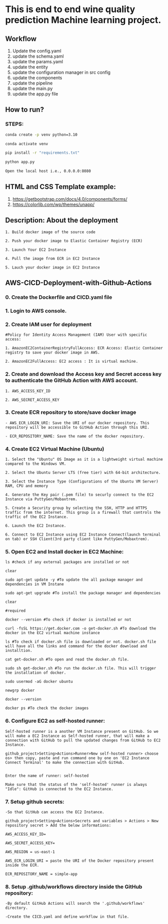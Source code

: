 # This is end to end wine quality prediction Machine learning project.

## Workflow

1. Update the config.yaml  
2. update the schema.yaml 
3. update the params.yaml 
4. update the entity 
5. update the configuration manager in src config
6. update the components
7. update the pipeline 
8. update the main.py
9. update the app.py file


## How to run?

### STEPS:

```bash
conda create -p venv python=3.10
```

```bash
conda activate venv
```

```bash
pip install -r "requirements.txt"
```

```bash
python app.py
```

```bash
Open the local host i.e., 0.0.0.0:8080
```

## HTML and CSS Template example:
1. https://getbootstrap.com/docs/4.0/components/forms/
2. https://colorlib.com/wp/themes/unapp/



## Description: About the deployment

	1. Build docker image of the source code

	2. Push your docker image to Elastic Container Registry (ECR) 

	3. Launch Your EC2 Instance

	4. Pull the image from ECR in EC2 Instance

	5. Lauch your docker image in EC2 Instance


## AWS-CICD-Deployment-with-Github-Actions

### 0. Create the Dockerfile and CICD.yaml file

### 1. Login to AWS console.

### 2. Create IAM user for deployment

	#Policy for Identity Access Management (IAM) User with specific access:

	1. AmazonEC2ContainerRegistryFullAccess: ECR Access: Elastic Container registry to save your docker image in AWS.

	2. AmazonEC2FullAccess: EC2 access : It is virtual machine.


### 2. Create and download the Access key and Secret access key to authenticate the GitHub Action with AWS account.

    1. AWS_ACCESS_KEY_ID

    2. AWS_SECRET_ACCESS_KEY


### 3. Create ECR repository to store/save docker image

    - AWS_ECR_LOGIN_URI: Save the URI of our docker repository. This repository will be accessible to GitHub Action through this URI.

    - ECR_REPOSITORY_NAME: Save the name of the docker repository.



### 4. Create EC2 Virtual Machine (Ubuntu) 

	1. Select the "Ubuntu" OS Image as it is a lightweight virtual machine compared to the Windows VM.

	2. Select the Ubuntu Server LTS (free tier) with 64-bit architecture. 

	3. Select the Instance Type (Configurations of the Ubuntu VM Server) RAM, CPU and memory

	4. Generate the Key pair (.pem file) to securly connect to the EC2 Instance via PuttyGen/Mobaxtrem.

	5. Create a Security group by selecting the SSH, HTTP and HTTPS traffic from the internet. This group is a firewall that controls the traffic of the EC2 Instance.

	6. Launch the EC2 Instance.

    6. Connect to EC2 Instance using EC2 Instance Connect(launch terminal on tab) or SSH Client(3rd party client like PuttyGen/Mobaxtrem).
 
 

### 5. Open EC2 and Install docker in EC2 Machine:
	
    ls #check if any external packages are installed or not

    clear 

	sudo apt-get update -y #To update the all package manager and dependencies in VM Instane

	sudo apt-get upgrade #To install the package manager and dependencies

    clear
	
	#required

    docker --version #To check if docker is installed or not

	curl -fsSL https://get.docker.com -o get-docker.sh #To download the docker in the EC2 virtual machine instance

    ls #To check if docker.sh file is downloaded or not. docker.sh file will have all the links and command for the docker download and installtion.

    cat get-docker.sh #To open and read the docker.sh file.

	sudo sh get-docker.sh #To run the docker.sh file. This will trigger the installation of docker.

	sudo usermod -aG docker ubuntu

	newgrp docker
	
    docker --version 

    docker ps #To check the docker images 



### 6. Configure EC2 as self-hosted runner:

    Self-hosted runner is a another VM Instance present on GitHub. So we will make a EC2 Instance as Self-hosted runner, that will make a connection with GitHub to pull the updated changes from GitHub to EC2 Instance.

    github_project>Setting>Actions>Runner>New self-hosted runner> choose os> then copy, paste and run command one by one on 'EC2 Instance Connect Terminal' to make the connection with GitHub.

    
    Enter the name of runner: self-hosted
    
    Make sure that the status of the 'self-hosted' runner is always "Idle": GitHub is connected to the EC2 Instance.



### 7. Setup github secrets:

    -So that GitHub can access the EC2 Instance.

    github_project>Setting>Actions>Secrets and variables > Actions > New repository secret > Add the below informations:
 
    AWS_ACCESS_KEY_ID=

    AWS_SECRET_ACCESS_KEY=

    AWS_REGION = us-east-1

    AWS_ECR_LOGIN_URI = paste the URI of the Docker repository present inside the ECR.

    ECR_REPOSITORY_NAME = simple-app



### 8. Setup .github/workflows directory inside the GitHub repository:

    -By default GitHub Actions will search the '.github/workflows' directory.

    -Create the CICD.yaml and define workflow in that file.
